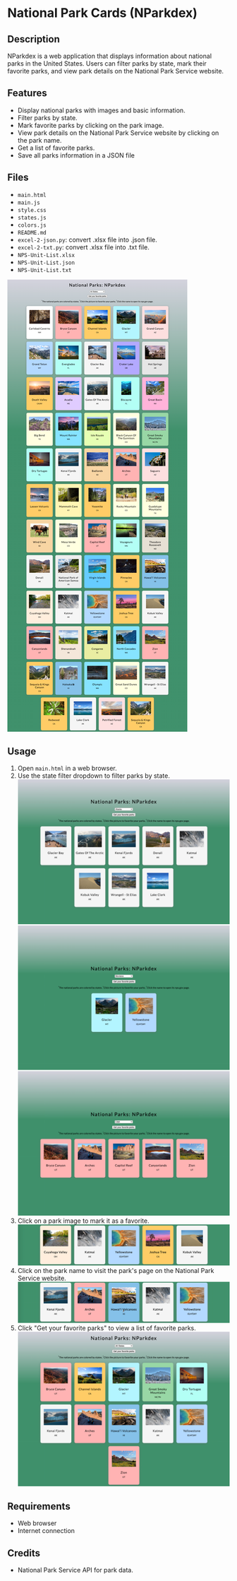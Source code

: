 # National Park Cards (NParkdex)

## Description
NParkdex is a web application that displays information about national parks in the United States. Users can filter parks by state, mark their favorite parks, and view park details on the National Park Service website.

## Features
- Display national parks with images and basic information.
- Filter parks by state.
- Mark favorite parks by clicking on the park image.
- View park details on the National Park Service website by clicking on the park name.
- Get a list of favorite parks.  
- Save all parks information in a JSON file

## Files
- ```main.html```
- ```main.js```
- ```style.css```
- ```states.js```
- ```colors.js```
- ```README.md```
- ```excel-2-json.py```: convert .xlsx file into .json file.
- ```excel-2-txt.py```: convert .xlsx file into .txt file.
- ```NPS-Unit-List.xlsx```
- ```NPS-Unit-List.json```
- ```NPS-Unit-List.txt```

![main](./screenshots/main.png)

## Usage
1. Open ```main.html``` in a web browser.
2. Use the state filter dropdown to filter parks by state.  
![ak](./screenshots/ak.png)
![mt](./screenshots/mt.png)
![ut](./screenshots/ut.png)
3. Click on a park image to mark it as a favorite.
![favorite](./screenshots/favorite.png)
4. Click on the park name to visit the park's page on the National Park Service website.
![open-nps-page](./screenshots/open-nps-page.png)
5. Click "Get your favorite parks" to view a list of favorite parks.
![fav](./screenshots/favs.png)

## Requirements
- Web browser
- Internet connection

## Credits
- National Park Service API for park data.

